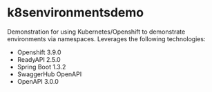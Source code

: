 # k8senvironmentsdemo
Demonstration for using Kubernetes/Openshift to demonstrate environments via namespaces. Leverages the following technologies:
- Openshift 3.9.0
- ReadyAPI 2.5.0
- Spring Boot 1.3.2
- SwaggerHub OpenAPI 
- OpenAPI 3.0.0
